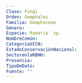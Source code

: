 ```yaml
---
Clase: Fungi
Orden: Gomphales
Familia: Gomphaceae
Género: 
Especie: Ramaria  sp.
NombreComún: 
CategoríaUICN: 
EstadoConservaciónNacional: 
SectorenlaRBHH: 
Presencia: 
TipoDeDato: 
Fuente: ""
---
```

